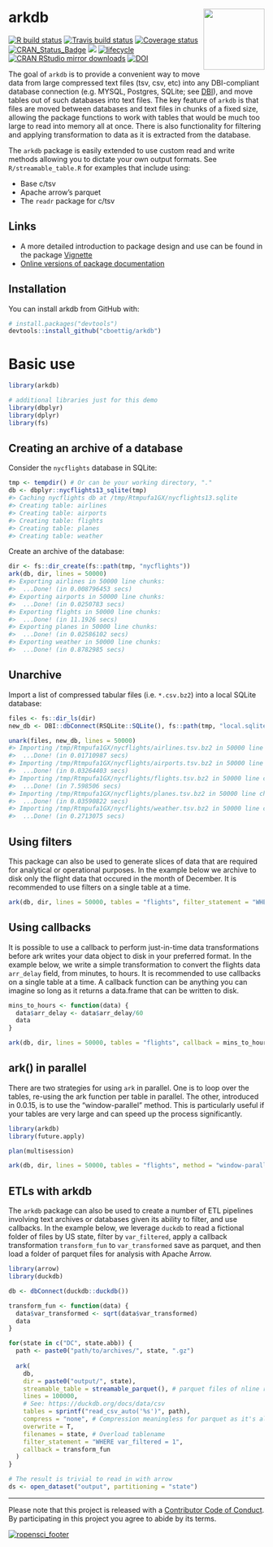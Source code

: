 
# arkdb <img src="man/figures/logo.svg" align="right" alt="" width="120" />

[![R build
status](https://github.com/ropensci/arkdb/workflows/R-CMD-check/badge.svg)](https://github.com/ropensci/arkdb/actions)
[![Travis build
status](https://travis-ci.org/ropensci/arkdb.svg?branch=master)](https://travis-ci.org/ropensci/arkdb)
[![Coverage
status](https://codecov.io/gh/ropensci/arkdb/branch/master/graph/badge.svg)](https://codecov.io/github/ropensci/arkdb?branch=master)
[![CRAN\_Status\_Badge](http://www.r-pkg.org/badges/version/arkdb)](https://cran.r-project.org/package=arkdb)
[![](https://badges.ropensci.org/224_status.svg)](https://github.com/ropensci/software-review/issues/224)
[![lifecycle](https://img.shields.io/badge/lifecycle-stable-brightgreen.svg)](https://lifecycle.r-lib.org/articles/stages.html)
[![CRAN RStudio mirror
downloads](http://cranlogs.r-pkg.org/badges/grand-total/arkdb)](https://CRAN.R-project.org/package=arkdb)
[![DOI](https://zenodo.org/badge/DOI/10.5281/zenodo.1343943.svg)](https://doi.org/10.5281/zenodo.1343943)
<!-- badges: end -->

<!-- README.md is generated from README.Rmd. Please edit that file -->

The goal of `arkdb` is to provide a convenient way to move data from
large compressed text files (tsv, csv, etc) into any DBI-compliant
database connection (e.g. MYSQL, Postgres, SQLite; see
[DBI](https://db.rstudio.com/dbi/)), and move tables out of such
databases into text files. The key feature of `arkdb` is that files are
moved between databases and text files in chunks of a fixed size,
allowing the package functions to work with tables that would be much
too large to read into memory all at once. There is also functionality
for filtering and applying transformation to data as it is extracted
from the database.

The `arkdb` package is easily extended to use custom read and write
methods allowing you to dictate your own output formats. See
`R/streamable_table.R` for examples that include using:

-   Base c/tsv
-   Apache arrow’s parquet
-   The `readr` package for c/tsv

## Links

-   A more detailed introduction to package design and use can be found
    in the package
    [Vignette](https://docs.ropensci.org/arkdb/articles/arkdb.html)
-   [Online versions of package
    documentation](https://docs.ropensci.org/arkdb/)

## Installation

You can install arkdb from GitHub with:

``` r
# install.packages("devtools")
devtools::install_github("cboettig/arkdb")
```

# Basic use

``` r
library(arkdb)

# additional libraries just for this demo
library(dbplyr)
library(dplyr)
library(fs)
```

## Creating an archive of a database

Consider the `nycflights` database in SQLite:

``` r
tmp <- tempdir() # Or can be your working directory, "."
db <- dbplyr::nycflights13_sqlite(tmp)
#> Caching nycflights db at /tmp/Rtmpufa1GX/nycflights13.sqlite
#> Creating table: airlines
#> Creating table: airports
#> Creating table: flights
#> Creating table: planes
#> Creating table: weather
```

Create an archive of the database:

``` r
dir <- fs::dir_create(fs::path(tmp, "nycflights"))
ark(db, dir, lines = 50000)
#> Exporting airlines in 50000 line chunks:
#>  ...Done! (in 0.008796453 secs)
#> Exporting airports in 50000 line chunks:
#>  ...Done! (in 0.0250783 secs)
#> Exporting flights in 50000 line chunks:
#>  ...Done! (in 11.1926 secs)
#> Exporting planes in 50000 line chunks:
#>  ...Done! (in 0.02586102 secs)
#> Exporting weather in 50000 line chunks:
#>  ...Done! (in 0.8782985 secs)
```

## Unarchive

Import a list of compressed tabular files (i.e. `*.csv.bz2`) into a
local SQLite database:

``` r
files <- fs::dir_ls(dir)
new_db <- DBI::dbConnect(RSQLite::SQLite(), fs::path(tmp, "local.sqlite"))

unark(files, new_db, lines = 50000)
#> Importing /tmp/Rtmpufa1GX/nycflights/airlines.tsv.bz2 in 50000 line chunks:
#>  ...Done! (in 0.01710987 secs)
#> Importing /tmp/Rtmpufa1GX/nycflights/airports.tsv.bz2 in 50000 line chunks:
#>  ...Done! (in 0.03264403 secs)
#> Importing /tmp/Rtmpufa1GX/nycflights/flights.tsv.bz2 in 50000 line chunks:
#>  ...Done! (in 7.598506 secs)
#> Importing /tmp/Rtmpufa1GX/nycflights/planes.tsv.bz2 in 50000 line chunks:
#>  ...Done! (in 0.03590822 secs)
#> Importing /tmp/Rtmpufa1GX/nycflights/weather.tsv.bz2 in 50000 line chunks:
#>  ...Done! (in 0.2713075 secs)
```

## Using filters

This package can also be used to generate slices of data that are
required for analytical or operational purposes. In the example below we
archive to disk only the flight data that occured in the month of
December. It is recommended to use filters on a single table at a time.

``` r
ark(db, dir, lines = 50000, tables = "flights", filter_statement = "WHERE month = 12")
```

## Using callbacks

It is possible to use a callback to perform just-in-time data
transformations before ark writes your data object to disk in your
preferred format. In the example below, we write a simple transformation
to convert the flights data `arr_delay` field, from minutes, to hours.
It is recommended to use callbacks on a single table at a time. A
callback function can be anything you can imagine so long as it returns
a data.frame that can be written to disk.

``` r
mins_to_hours <- function(data) {
  data$arr_delay <- data$arr_delay/60
  data
}

ark(db, dir, lines = 50000, tables = "flights", callback = mins_to_hours)
```

## ark() in parallel

There are two strategies for using `ark` in parallel. One is to loop
over the tables, re-using the ark function per table in parallel. The
other, introduced in 0.0.15, is to use the “window-parallel” method.
This is particularly useful if your tables are very large and can speed
up the process significantly.

``` r
library(arkdb)
library(future.apply)

plan(multisession)

ark(db, dir, lines = 50000, tables = "flights", method = "window-parallel")
```

## ETLs with arkdb

The `arkdb` package can also be used to create a number of ETL pipelines
involving text archives or databases given its ability to filter, and
use callbacks. In the example below, we leverage `duckdb` to read a
fictional folder of files by US state, filter by `var_filtered`, apply a
callback transformation `transform_fun` to `var_transformed` save as
parquet, and then load a folder of parquet files for analysis with
Apache Arrow.

``` r
library(arrow)
library(duckdb)

db <- dbConnect(duckdb::duckdb())

transform_fun <- function(data) {
  data$var_transformed <- sqrt(data$var_transformed)
  data
}

for(state in c("DC", state.abb)) {
  path <- paste0("path/to/archives/", state, ".gz")
  
  ark(
    db,
    dir = paste0("output/", state),
    streamable_table = streamable_parquet(), # parquet files of nline rows
    lines = 100000,
    # See: https://duckdb.org/docs/data/csv
    tables = sprintf("read_csv_auto('%s')", path), 
    compress = "none", # Compression meaningless for parquet as it's already compressed
    overwrite = T, 
    filenames = state, # Overload tablename
    filter_statement = "WHERE var_filtered = 1",
    callback = transform_fun
  )
}

# The result is trivial to read in with arrow 
ds <- open_dataset("output", partitioning = "state")
```

------------------------------------------------------------------------

Please note that this project is released with a [Contributor Code of
Conduct](https://ropensci.org/code-of-conduct/). By participating in
this project you agree to abide by its terms.

[![ropensci\_footer](https://ropensci.org/public_images/ropensci_footer.png)](https://ropensci.org)
